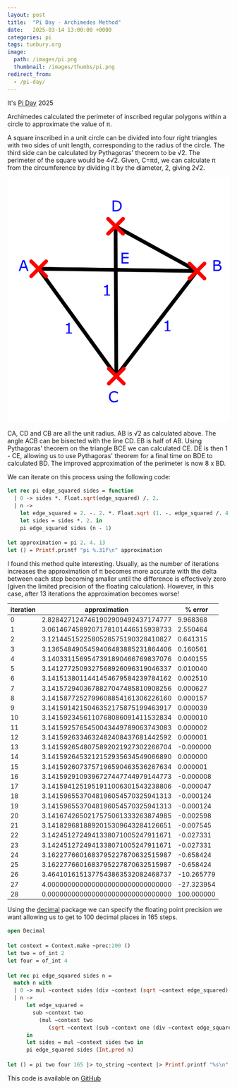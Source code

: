 ```yaml
---
layout: post
title:  "Pi Day - Archimedes Method"
date:   2025-03-14 13:00:00 +0000
categories: pi
tags: tunbury.org
image:
  path: /images/pi.png
  thumbnail: /images/thumbs/pi.png
redirect_from:
  - /pi-day/
---
```


It's [Pi Day](https://en.wikipedia.org/wiki/Pi_Day) 2025

Archimedes calculated the perimeter of inscribed regular polygons
within a circle to approximate the value of π.

A square inscribed in a unit circle can be divided into four right
triangles with two sides of unit length, corresponding to the radius of
the circle.  The third side can be calculated by Pythagoras' theorem to
be √2.  The perimeter of the square would be 4√2.  Given, C=πd, we
can calculate π from the circumference by dividing it by the diameter,
2, giving 2√2.

![](/images/pi-archimedes-triangle.png)

CA, CD and CB are all the unit radius. AB is √2 as calculated above. The
angle ACB can be bisected with the line CD. EB is half of AB. Using
Pythagoras' theorem on the triangle BCE we can calculated CE. DE is then
1 - CE, allowing us to use Pythagoras' theorem for a final time on BDE to
calculated BD. The improved approximation of the perimeter is now 8 x BD.

We can iterate on this process using the following code:

```ocaml
let rec pi edge_squared sides = function
  | 0 -> sides *. Float.sqrt(edge_squared) /. 2.
  | n ->
    let edge_squared = 2. -. 2. *. Float.sqrt (1. -. edge_squared /. 4.) in
    let sides = sides *. 2. in
    pi edge_squared sides (n - 1)

let approximation = pi 2. 4. 13
let () = Printf.printf "pi %.31f\n" approximation
```

I found this method quite interesting. Usually, as the number of
iterations increases the approximation of π becomes more accurate
with the delta between each step becoming smaller until the difference
is effectively zero (given the limited precision of the floating
calculation).  However, in this case, after 13 iterations the
approximation becomes worse!

| iteration | approximation | % error |
| --------- | ------------- | ------- |
| 0 | 2.8284271247461902909492437174777 | 9.968368 |
| 1 | 3.0614674589207178101446515938733 | 2.550464 |
| 2 | 3.1214451522580528575190328410827 | 0.641315 |
| 3 | 3.1365484905459406483885231864406 | 0.160561 |
| 4 | 3.1403311569547391890466769837076 | 0.040155 |
| 5 | 3.1412772509327568926096319046337 | 0.010040 |
| 6 | 3.1415138011441454679584239784162 | 0.002510 |
| 7 | 3.1415729403678827047485810908256 | 0.000627 |
| 8 | 3.1415877252799608854161306226160 | 0.000157 |
| 9 | 3.1415914215046352175875199463917 | 0.000039 |
| 10 | 3.1415923456110768086091411532834 | 0.000010 |
| 11 | 3.1415925765450043449789063743083 | 0.000002 |
| 12 | 3.1415926334632482408437681442592 | 0.000001 |
| 13 | 3.1415926548075892021927302266704 | -0.000000 |
| 14 | 3.1415926453212152935634549066890 | 0.000000 |
| 15 | 3.1415926073757196590463536267634 | 0.000001 |
| 16 | 3.1415929109396727447744979144773 | -0.000008 |
| 17 | 3.1415941251951911006301543238806 | -0.000047 |
| 18 | 3.1415965537048196054570325941313 | -0.000124 |
| 19 | 3.1415965537048196054570325941313 | -0.000124 |
| 20 | 3.1416742650217575061333263874985 | -0.002598 |
| 21 | 3.1418296818892015309643284126651 | -0.007545 |
| 22 | 3.1424512724941338071005247911671 | -0.027331 |
| 23 | 3.1424512724941338071005247911671 | -0.027331 |
| 24 | 3.1622776601683795227870632515987 | -0.658424 |
| 25 | 3.1622776601683795227870632515987 | -0.658424 |
| 26 | 3.4641016151377543863532082468737 | -10.265779 |
| 27 | 4.0000000000000000000000000000000 | -27.323954 |
| 28 | 0.0000000000000000000000000000000 | 100.000000 |

Using the [decimal](https://opam.ocaml.org/packages/decimal/) package
we can specify the floating point precision we want allowing us to
get to 100 decimal places in 165 steps.

```ocaml
open Decimal

let context = Context.make ~prec:200 ()
let two = of_int 2
let four = of_int 4

let rec pi edge_squared sides n =
  match n with
  | 0 -> mul ~context sides (div ~context (sqrt ~context edge_squared) two)
  | n ->
      let edge_squared =
        sub ~context two
          (mul ~context two
             (sqrt ~context (sub ~context one (div ~context edge_squared four))))
      in
      let sides = mul ~context sides two in
      pi edge_squared sides (Int.pred n)

let () = pi two four 165 |> to_string ~context |> Printf.printf "%s\n"
```

This code is available on [GitHub](https://github.com/mtelvers/pi-archimedes)
